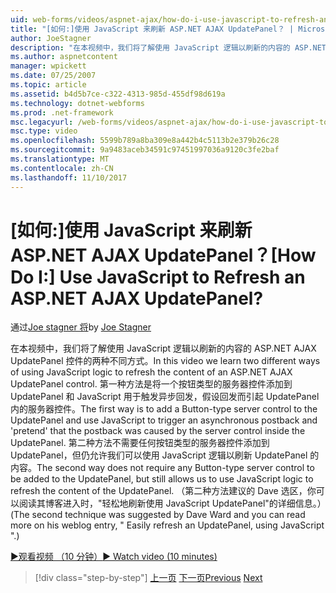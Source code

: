 ```yaml
---
uid: web-forms/videos/aspnet-ajax/how-do-i-use-javascript-to-refresh-an-aspnet-ajax-updatepanel
title: "[如何:]使用 JavaScript 来刷新 ASP.NET AJAX UpdatePanel？ | Microsoft Docs"
author: JoeStagner
description: "在本视频中，我们将了解使用 JavaScript 逻辑以刷新的内容的 ASP.NET AJAX UpdatePanel 控件的两种不同方式。 第一种方法是将添加..."
ms.author: aspnetcontent
manager: wpickett
ms.date: 07/25/2007
ms.topic: article
ms.assetid: b4d5b7ce-c322-4313-985d-455df98d619a
ms.technology: dotnet-webforms
ms.prod: .net-framework
msc.legacyurl: /web-forms/videos/aspnet-ajax/how-do-i-use-javascript-to-refresh-an-aspnet-ajax-updatepanel
msc.type: video
ms.openlocfilehash: 5599b789a8ba309e8a442b4c5113b2e379b26c28
ms.sourcegitcommit: 9a9483aceb34591c97451997036a9120c3fe2baf
ms.translationtype: MT
ms.contentlocale: zh-CN
ms.lasthandoff: 11/10/2017
---
```

<a name="how-do-i-use-javascript-to-refresh-an-aspnet-ajax-updatepanel"></a><span data-ttu-id="f59c3-105">[如何:]使用 JavaScript 来刷新 ASP.NET AJAX UpdatePanel？</span><span class="sxs-lookup"><span data-stu-id="f59c3-105">[How Do I:] Use JavaScript to Refresh an ASP.NET AJAX UpdatePanel?</span></span>
====================
<span data-ttu-id="f59c3-106">通过[Joe stagner 将](https://github.com/JoeStagner)</span><span class="sxs-lookup"><span data-stu-id="f59c3-106">by [Joe Stagner](https://github.com/JoeStagner)</span></span>

<span data-ttu-id="f59c3-107">在本视频中，我们将了解使用 JavaScript 逻辑以刷新的内容的 ASP.NET AJAX UpdatePanel 控件的两种不同方式。</span><span class="sxs-lookup"><span data-stu-id="f59c3-107">In this video we learn two different ways of using JavaScript logic to refresh the content of an ASP.NET AJAX UpdatePanel control.</span></span> <span data-ttu-id="f59c3-108">第一种方法是将一个按钮类型的服务器控件添加到 UpdatePanel 和 JavaScript 用于触发异步回发，假设回发而引起 UpdatePanel 内的服务器控件。</span><span class="sxs-lookup"><span data-stu-id="f59c3-108">The first way is to add a Button-type server control to the UpdatePanel and use JavaScript to trigger an asynchronous postback and 'pretend' that the postback was caused by the server control inside the UpdatePanel.</span></span> <span data-ttu-id="f59c3-109">第二种方法不需要任何按钮类型的服务器控件添加到 UpdatePanel，但仍允许我们可以使用 JavaScript 逻辑以刷新 UpdatePanel 的内容。</span><span class="sxs-lookup"><span data-stu-id="f59c3-109">The second way does not require any Button-type server control to be added to the UpdatePanel, but still allows us to use JavaScript logic to refresh the content of the UpdatePanel.</span></span> <span data-ttu-id="f59c3-110">（第二种方法建议的 Dave 选区，你可以阅读其博客进入时，"轻松地刷新使用 JavaScript UpdatePanel"的详细信息。）</span><span class="sxs-lookup"><span data-stu-id="f59c3-110">(The second technique was suggested by Dave Ward and you can read more on his weblog entry, " Easily refresh an UpdatePanel, using JavaScript ".)</span></span>

[<span data-ttu-id="f59c3-111">&#9654;观看视频 （10 分钟）</span><span class="sxs-lookup"><span data-stu-id="f59c3-111">&#9654; Watch video (10 minutes)</span></span>](https://channel9.msdn.com/Blogs/ASP-NET-Site-Videos/how-do-i-use-javascript-to-refresh-an-aspnet-ajax-updatepanel)

>[!div class="step-by-step"]
<span data-ttu-id="f59c3-112">[上一页](how-do-i-build-a-custom-aspnet-ajax-server-control.md)
[下一页](how-do-i-determine-whether-an-asynchronous-postback-has-occurred.md)</span><span class="sxs-lookup"><span data-stu-id="f59c3-112">[Previous](how-do-i-build-a-custom-aspnet-ajax-server-control.md)
[Next](how-do-i-determine-whether-an-asynchronous-postback-has-occurred.md)</span></span>
